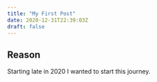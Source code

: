 ```yaml
---
title: "My First Post"
date: 2020-12-31T22:39:03Z
draft: false
---
```


## Reason
Starting late in 2020 I wanted to start this journey.

